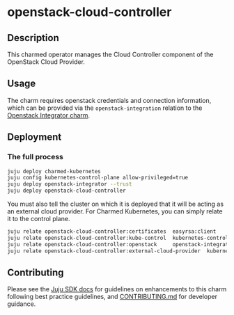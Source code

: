 # openstack-cloud-controller

## Description

This charmed operator manages the Cloud Controller component of the OpenStack
Cloud Provider.

## Usage

The charm requires openstack credentials and connection information, which
can be provided via the `openstack-integration` relation to the 
[Openstack Integrator charm](https://charmhub.io/openstack-integrator).


## Deployment

### The full process

```bash
juju deploy charmed-kubernetes
juju config kubernetes-control-plane allow-privileged=true
juju deploy openstack-integrator --trust
juju deploy openstack-cloud-controller
```

You must also tell the cluster on which it is deployed that it will be
acting as an external cloud provider. For Charmed Kubernetes, you can
simply relate it to the control plane.

```bash
juju relate openstack-cloud-controller:certificates  easyrsa:client
juju relate openstack-cloud-controller:kube-control  kubernetes-control-plane:kube-control
juju relate openstack-cloud-controller:openstack     openstack-integrator:clients
juju relate openstack-cloud-controller:external-cloud-provider  kubernetes-control-plane:external-cloud-provider
```

## Contributing

Please see the [Juju SDK docs](https://juju.is/docs/sdk) for guidelines
on enhancements to this charm following best practice guidelines, and
[CONTRIBUTING.md](https://github.com/canonical/openstack-cloud-controller-operator/blob/main/CONTRIBUTING.md)
for developer guidance.
